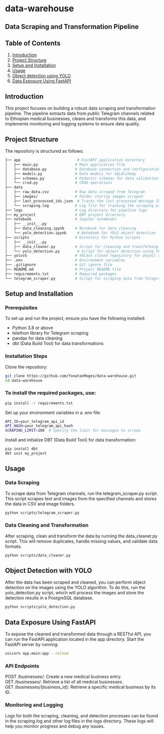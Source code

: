 # data-warehouse

## Data Scraping and Transformation Pipeline

## Table of Contents
1. [Introduction](#introduction)
2. [Project Structure](#project-structure)
3. [Setup and Installation](#setup-and-installation)
4. [Usage](#usage)
5. [Object detection using YOLO](#object-detection-with-yolo)
6. [Data Exposure Using FastAPI](#data-exposure-using-fastapi)


## Introduction
This project focuses on building a robust data scraping and transformation pipeline. The pipeline extracts data from public Telegram channels related to Ethiopian medical businesses, cleans and transforms this data, and implements monitoring and logging systems to ensure data quality. 

## Project Structure
The repository is structured as follows:
``` bash
├── app                          # FastAPI application directory
│   ├── main.py                 # Main application file
│   ├── database.py             # Database connection and configuration
│   ├── models.py               # Data models for SQLAlchemy
│   ├── schemas.py              # Pydantic schemas for data validation
│   └── crud.py                 # CRUD operations
├── data
│   ├── raw_data.csv            # Raw data scraped from Telegram
│   ├── images/                 # Folder storing images scraped
│   ├── last_processed_ids.json  # Tracks the last processed message IDs for each channel
│   └── scraping.log            # Log file for tracking the scraping process
├── logs                        # Log directory for pipeline logs
├── my_project                  # DBT project directory
├── notebook                    # Jupyter notebooks
│   ├── __init__.py
│   ├── data_cleaning.ipynb     # Notebook for data cleaning
│   └── yolo_detection.ipynb     # Notebook for YOLO object detection
├── scripts                     # Directory for Python scripts
│   ├── __init__.py
│   ├── data_cleaner.py         # Script for cleaning and transforming scraped data
│   └── yolo_detection.py        # Script for object detection using YOLO
├── yolov5                      # YOLOv5 cloned repository for object detection
├── .env                        # Environment variables
├── .gitignore                  # Git ignore file
├── README.md                   # Project README file
├── requirements.txt            # Required packages
└── telegram_scraper.py         # Script for scraping data from Telegram
```


## Setup and Installation
### Prerequisites
To set up and run the project, ensure you have the following installed:
- Python 3.8 or above
- telethon library for Telegram scraping
- pandas for data cleaning
- dbt (Data Build Tool) for data transformations
### Installation Steps
Clone the repository:
``` bash
git clone https://github.com/YonatanMoges/data-warehouse.git
cd data-warehouse
```
### To install the required packages, use:
```bash
pip install -r requirements.txt
```
Set up your environment variables in a .env file:
``` bash
API_ID=your_telegram_api_id
API_HASH=your_telegram_api_hash
SCRAPING_LIMIT=100  # Specify the limit for messages to scrape
```
Install and initialize DBT (Data Build Tool) for data transformation:
``` bash
pip install dbt
dbt init my_project
```
## Usage
### Data Scraping
To scrape data from Telegram channels, run the telegram_scraper.py script. This script scrapes text and images from the specified channels and stores the data in CSV and image folders.

``` bash
python scripts/telegram_scraper.py
```
### Data Cleaning and Transformation
After scraping, clean and transform the data by running the data_cleaner.py script. This will remove duplicates, handle missing values, and validate data formats.

``` bash
python scripts/data_cleaner.py
```

## Object Detection with YOLO
After the data has been scraped and cleaned, you can perform object detection on the images using the YOLO algorithm. To do this, run the yolo_detection.py script, which will process the images and store the detection results in a PostgreSQL database.

``` bash
python scripts/yolo_detection.py
```

## Data Exposure Using FastAPI
To expose the cleaned and transformed data through a RESTful API, you can run the FastAPI application located in the app directory. Start the FastAPI server by running:
``` bash
uvicorn app.main:app --reload
```

### API Endpoints
POST /businesses/: Create a new medical business entry.  
GET /businesses/: Retrieve a list of all medical businesses.  
GET /businesses/{business_id}: Retrieve a specific medical business by its ID.

### Monitoring and Logging
Logs for both the scraping, cleaning, and detection processes can be found in the scraping.log and other log files in the logs directory. These logs will help you monitor progress and debug any issues.